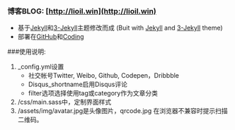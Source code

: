 ### 博客BLOG: [http://lioil.win](http://lioil.win)
* 基于[Jekyll](https://github.com/jekyll/jekyll)和[3-Jekyll](https://github.com/P233/3-Jekyll)主题修改而成 (Buit with [Jekyll](https://github.com/jekyll/jekyll) and [3-Jekyll](https://github.com/P233/3-Jekyll) theme)
* 部署在[GitHub](http://lifegh.github.io/)和[Coding](http://lifec.coding.me)

###使用说明:
1. _config.yml设置
	* 社交帐号Twitter, Weibo, Github, Codepen，Dribbble
	* Disqus_shortname启用Disqus评论
	* filter选项选择使用tag或category作为文章分类
1. /css/main.sass中，定制界面样式
1. /assets/img/avatar.jpg是头像图片，qrcode.jpg 在浏览器不兼容时提示扫描二维码。
